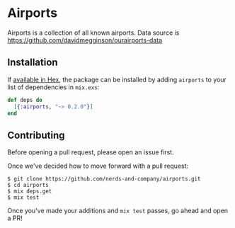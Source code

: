 # Airports

 Airports is a collection of all known airports. Data source is https://github.com/davidmegginson/ourairports-data

## Installation

If [available in Hex](https://hex.pm/docs/publish), the package can be installed
by adding `airports` to your list of dependencies in `mix.exs`:

```elixir
def deps do
  [{:airports, "~> 0.2.0"}]
end
```

## Contributing

Before opening a pull request, please open an issue first.

Once we've decided how to move forward with a pull request:

    $ git clone https://github.com/nerds-and-company/airports.git
    $ cd airports
    $ mix deps.get
    $ mix test

Once you've made your additions and `mix test` passes, go ahead and open a PR!
